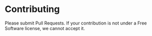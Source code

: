 # Contributing

Please submit Pull Requests. If your contribution is not under a Free Software license, we cannot accept it.

